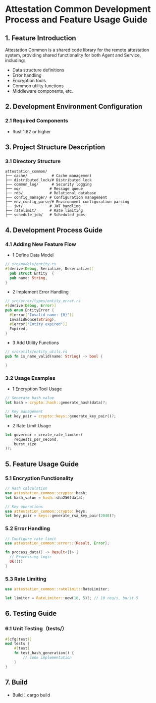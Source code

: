 # Attestation Common Development Process and Feature Usage Guide

## 1. Feature Introduction
Attestation Common is a shared code library for the remote attestation system, providing shared functionality for both Agent and Service, including:
- Data structure definitions
- Error handling
- Encryption tools
- Common utility functions
- Middleware components, etc.

## 2. Development Environment Configuration

### 2.1 Required Components
- Rust 1.82 or higher

## 3. Project Structure Description

### 3.1 Directory Structure
```plaintext
attestation_common/
├── cache/           # Cache management
├── distributed_lock/# Distributed lock
├── common_log/      # Security logging
├── mq/             # Message queue
├── rdb/            # Relational database
├── config_manager/ # Configuration management
├── env_config_parse/# Environment configuration parsing
├── jwt/            # JWT handling
├── ratelimit/      # Rate limiting
├── schedule_job/   # Scheduled jobs
```

## 4. Development Process Guide

### 4.1 Adding New Feature Flow
- 1 Define Data Model
```rust
// src/models/entity.rs
#[derive(Debug, Serialize, Deserialize)]
  pub struct Entity  {
  pub name: String,
}
```


- 2 Implement Error Handling
```rust
// src/error/types/entity_error.rs
#[derive(Debug, Error)]
pub enum EntityError {
  #[error("Invalid name: {0}")]
  InvalidNonce(String),
  #[error("Entity expired")]
  Expired,
}
```


- 3 Add Utility Functions
```rust
// src/utils/entity_utils.rs
pub fn is_name_valid(name: String) -> bool {

}
```

### 3.2 Usage Examples

- 1 Encryption Tool Usage
```rust
// Generate hash value
let hash = crypto::hash::generate_hash(data)?;

// Key management
let key_pair = crypto::keys::generate_key_pair()?;
```

- 2 Rate Limit Usage
```rust
let governor = create_rate_limiter(
    requests_per_second,
    burst_size
)?;
```

## 5. Feature Usage Guide

### 5.1 Encryption Functionality
```rust
// Hash calculation
use attestation_common::crypto::hash;
let hash_value = hash::sha256(data);

// Key operations
use attestation_common::crypto::keys;
let key_pair = keys::generate_rsa_key_pair(2048)?;
```

### 5.2 Error Handling
```rust
// Configure rate limit
use attestation_common::error::{Result, Error};

fn process_data() -> Result<()> {
  // Processing logic
  Ok(())
}
```


### 5.3 Rate Limiting
```rust
use attestation_common::ratelimit::RateLimiter;

let limiter = RateLimiter::new(10, 5)?; // 10 req/s, burst 5
```

## 6. Testing Guide

### 6.1 Unit Testing（tests/）
```rust
#[cfg(test)]
mod tests {
    #[test]
    fn test_hash_generation() {
        // code implementation
    }
}
```

## 7. Build
- Build：cargo build